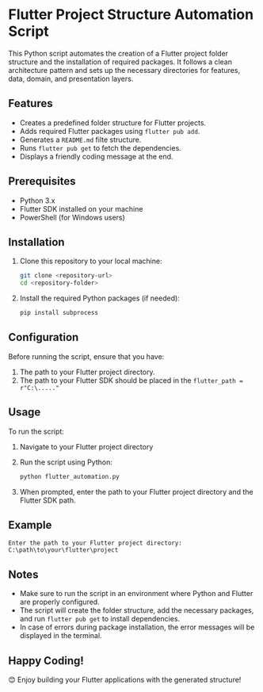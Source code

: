 
# Flutter Project Structure Automation Script

This Python script automates the creation of a Flutter project folder structure and the installation of required packages. It follows a clean architecture pattern and sets up the necessary directories for features, data, domain, and presentation layers.

## Features

- Creates a predefined folder structure for Flutter projects.
- Adds required Flutter packages using `flutter pub add`.
- Generates a `README.md` filte structure.
- Runs `flutter pub get` to fetch the dependencies.
- Displays a friendly coding message at the end.

## Prerequisites

- Python 3.x
- Flutter SDK installed on your machine
- PowerShell (for Windows users)

## Installation

1. Clone this repository to your local machine:

   ```bash
   git clone <repository-url>
   cd <repository-folder>
   ```

2. Install the required Python packages (if needed):

   ```bash
   pip install subprocess
   ```

## Configuration

Before running the script, ensure that you have:

1. The path to your Flutter project directory.
2. The path to your Flutter SDK should be placed in the `flutter_path = r"C:\....." `

## Usage

To run the script:

1. Navigate to your Flutter project directory
2. Run the script using Python:

   ```bash
   python flutter_automation.py
   ```

3. When prompted, enter the path to your Flutter project directory and the Flutter SDK path.

## Example

```plaintext
Enter the path to your Flutter project directory: C:\path\to\your\flutter\project
```

## Notes

- Make sure to run the script in an environment where Python and Flutter are properly configured.
- The script will create the folder structure, add the necessary packages, and run `flutter pub get` to install dependencies.
- In case of errors during package installation, the error messages will be displayed in the terminal.

## Happy Coding!

😊 Enjoy building your Flutter applications with the generated structure!
